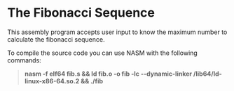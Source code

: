 # The Fibonacci Sequence                                                                                                                                      
This assembly program accepts user input to know the maximum number to calculate the fibonacci sequence.

To compile the source code you can use NASM with the following commands:
> **nasm -f elf64 fib.s &&  ld fib.o -o fib -lc --dynamic-linker /lib64/ld-linux-x86-64.so.2 && ./fib**
